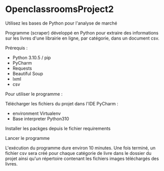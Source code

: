 # OpenclassroomsProject2
Utilisez les bases de Python pour l'analyse de marché

Programme (scraper) développé en Python pour extraire des informations sur les livres d'une librairie en ligne, par catégorie, dans un document csv.

Prérequis :
 - Python 3.10.5 / pip
 - PyCharm
 - Requests
 - Beautiful Soup
 - lxml
 - csv


Pour utiliser le programme :

Télécharger les fichiers du projet dans l'IDE PyCharm : 
  - environment Virtualenv
  - Base interpreter Python310

Installer les packges depuis le fichier requirements

Lancer le programme

L'exécution du programme dure environ 10 minutes.
Une fois terminé, un fichier csv sera créé pour chaque catégorie de livre dans le dossier du projet ainsi qu'un répertoire contenant les fichiers images téléchargés des livres.
